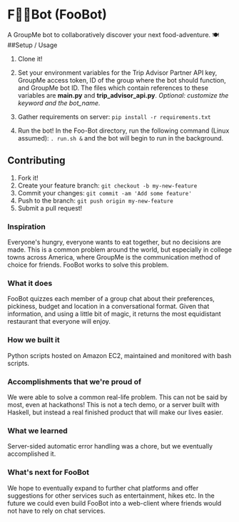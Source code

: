 # F🍔🍟Bot (FooBot)
A GroupMe bot to collaboratively discover your next food-adventure. 🍽
##Setup / Usage

1. Clone it!

2. Set your environment variables for the Trip Advisor Partner API key, GroupMe access token, ID of the group where the bot should function, and GroupMe bot ID. The files which contain references to these variables are **main.py** and **trip_advisor_api.py**.
 *Optional: customize the keyword and the bot_name.*

3. Gather requirements on server: `pip install -r requirements.txt`
4. Run the bot! In the Foo-Bot directory, run the following command (Linux assumed): `. run.sh &` and the bot will begin to run in the background.

## Contributing

1. Fork it!
2. Create your feature branch: `git checkout -b my-new-feature`
3. Commit your changes: `git commit -am 'Add some feature'`
4. Push to the branch: `git push origin my-new-feature`
5. Submit a pull request!

### Inspiration
Everyone's hungry, everyone wants to eat together, but no decisions are made. This is a common problem around the world, but especially in college towns across America, where GroupMe is the communication method of choice for friends. FooBot works to solve this problem. 
### What it does
FooBot quizzes each member of a group chat about their preferences, pickiness, budget and location in a conversational format. Given that information, and using a little bit of magic, it returns the most equidistant restaurant that everyone will enjoy. 
### How we built it
Python scripts hosted on Amazon EC2, maintained and monitored with bash scripts.
### Accomplishments that we're proud of
We were able to solve a common real-life problem. This can not be said by most, even at hackathons! This is not a tech demo, or a server built with Haskell, but instead a real finished product that will make our lives easier. 
### What we learned
Server-sided automatic error handling was a chore, but we eventually accomplished it.  
### What's next for FooBot
We hope to eventually expand to further chat platforms and offer suggestions for other services such as entertainment, hikes etc. In the future we could even build FooBot into a web-client where friends would not have to rely on chat services.
